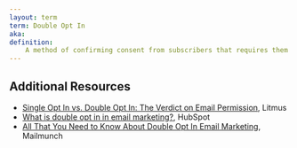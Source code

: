 ```yaml
---
layout: term
term: Double Opt In
aka:
definition:
    A method of confirming consent from subscribers that requires them to take an action after the initial signup to confirm their subscription. This usually takes the form of clicking a link in an email.
---
```

 
## Additional Resources

- [Single Opt In vs. Double Opt In: The Verdict on Email Permission](https://www.litmus.com/blog/single-opt-in-vs-double-opt-in-the-verdict-email-permission/), Litmus
- [What is double opt in in email marketing?](https://blog.hubspot.com/marketing/double-opt-in), HubSpot
- [All That You Need to Know About Double Opt In Email Marketing](https://www.mailmunch.com/blog/double-opt-in-email-marketing), Mailmunch
